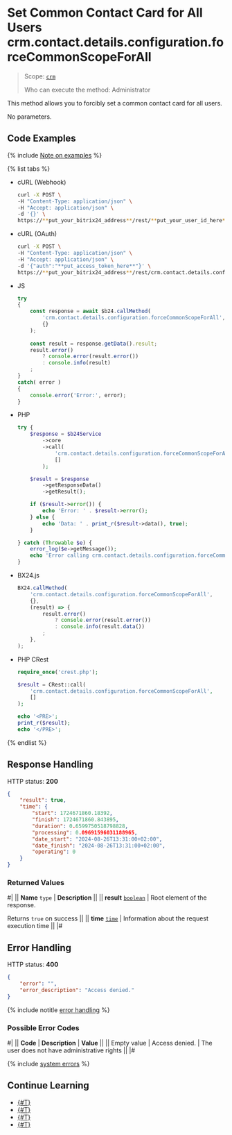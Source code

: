 # Set Common Contact Card for All Users crm.contact.details.configuration.forceCommonScopeForAll

> Scope: [`crm`](../../../scopes/permissions.md)
> 
> Who can execute the method: Administrator

This method allows you to forcibly set a common contact card for all users.

No parameters.

## Code Examples

{% include [Note on examples](../../../../_includes/examples.md) %}

{% list tabs %}

- cURL (Webhook)

    ```bash
    curl -X POST \
    -H "Content-Type: application/json" \
    -H "Accept: application/json" \
    -d '{}' \
    https://**put_your_bitrix24_address**/rest/**put_your_user_id_here**/**put_your_webhook_here**/crm.contact.details.configuration.forceCommonScopeForAll
    ```

- cURL (OAuth)

    ```bash
    curl -X POST \
    -H "Content-Type: application/json" \
    -H "Accept: application/json" \
    -d '{"auth":"**put_access_token_here**"}' \
    https://**put_your_bitrix24_address**/rest/crm.contact.details.configuration.forceCommonScopeForAll
    ```

- JS

    ```js
    try
    {
        const response = await $b24.callMethod(
            'crm.contact.details.configuration.forceCommonScopeForAll',
            {}
        );
        
        const result = response.getData().result;
        result.error()
            ? console.error(result.error())
            : console.info(result)
        ;
    }
    catch( error )
    {
        console.error('Error:', error);
    }
    ```

- PHP

    ```php
    try {
        $response = $b24Service
            ->core
            ->call(
                'crm.contact.details.configuration.forceCommonScopeForAll',
                []
            );
    
        $result = $response
            ->getResponseData()
            ->getResult();
    
        if ($result->error()) {
            echo 'Error: ' . $result->error();
        } else {
            echo 'Data: ' . print_r($result->data(), true);
        }
    
    } catch (Throwable $e) {
        error_log($e->getMessage());
        echo 'Error calling crm.contact.details.configuration.forceCommonScopeForAll: ' . $e->getMessage();
    }
    ```

- BX24.js

    ```js
    BX24.callMethod(
        'crm.contact.details.configuration.forceCommonScopeForAll',
        {},
        (result) => {
            result.error()
                ? console.error(result.error())
                : console.info(result.data())
            ;
        },
    );
    ```

- PHP CRest

    ```php
    require_once('crest.php');

    $result = CRest::call(
        'crm.contact.details.configuration.forceCommonScopeForAll',
        []
    );

    echo '<PRE>';
    print_r($result);
    echo '</PRE>';
    ```

{% endlist %}


## Response Handling

HTTP status: **200**

```json
{
    "result": true,
    "time": {
        "start": 1724671860.18392,
        "finish": 1724671860.843895,
        "duration": 0.6599750518798828,
        "processing": 0.09691596031188965,
        "date_start": "2024-08-26T13:31:00+02:00",
        "date_finish": "2024-08-26T13:31:00+02:00",
        "operating": 0
    }
}
```

### Returned Values

#|
|| **Name**
`type` | **Description** ||
|| **result**
[`boolean`](../../../data-types.md) | Root element of the response.

Returns `true` on success ||
|| **time**
[`time`](../../../data-types.md#time) | Information about the request execution time ||
|#


## Error Handling

HTTP status: **400**

```json
{
    "error": "",
    "error_description": "Access denied."
}
```

{% include notitle [error handling](../../../../_includes/error-info.md) %}

### Possible Error Codes

#|
|| **Code** | **Description**   | **Value** ||
|| Empty value | Access denied. | The user does not have administrative rights ||
|#

{% include [system errors](../../../../_includes/system-errors.md) %}

## Continue Learning 

- [{#T}](./index.md)
- [{#T}](./crm-contact-details-configuration-get.md)
- [{#T}](./crm-contact-details-configuration-set.md)
- [{#T}](./crm-contact-details-configuration-reset.md)